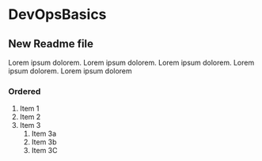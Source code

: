 # DevOpsBasics

## New Readme file

Lorem ipsum dolorem. Lorem ipsum dolorem. Lorem ipsum dolorem. Lorem ipsum dolorem. Lorem ipsum dolorem

### Ordered

1. Item 1
2. Item 2
3. Item 3
    1. Item 3a
    2. Item 3b
    3. Item 3C